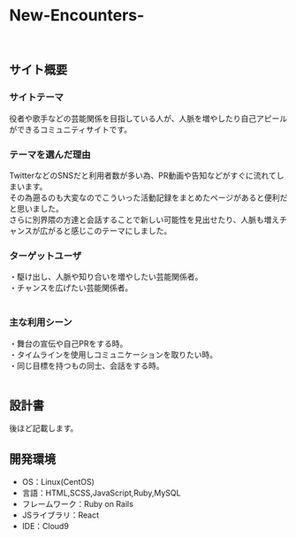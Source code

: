 # New-Encounters-
​
## サイト概要
### サイトテーマ
役者や歌手などの芸能関係を目指している人が、人脈を増やしたり自己アピールができるコミュニティサイトです。
​
### テーマを選んだ理由
TwitterなどのSNSだと利用者数が多い為、PR動画や告知などがすぐに流れてしまいます。<br>
その為遡るのも大変なのでこういった活動記録をまとめたページがあると便利だと思いました。<br>
さらに別界隈の方達と会話することで新しい可能性を見出せたり、人脈も増えチャンスが広がると感じこのテーマにしました。<br>
### ターゲットユーザ
・駆け出し、人脈や知り合いを増やしたい芸能関係者。<br>
・チャンスを広げたい芸能関係者。<br>
<br>
### 主な利用シーン
・舞台の宣伝や自己PRをする時。<br>
・タイムラインを使用しコミュニケーションを取りたい時。<br>
・同じ目標を持つもの同士、会話をする時。<br>
​
## 設計書
後ほど記載します。
​
## 開発環境
- OS：Linux(CentOS)
- 言語：HTML,SCSS,JavaScript,Ruby,MySQL
- フレームワーク：Ruby on Rails
- JSライブラリ：React
- IDE：Cloud9
​